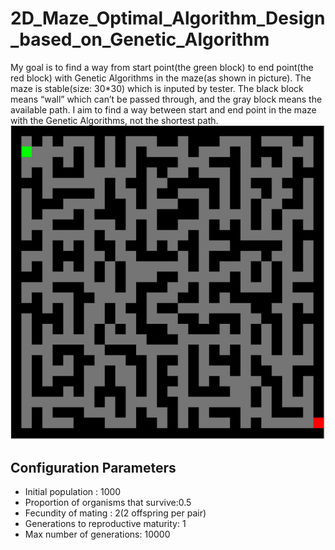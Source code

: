 # 2D_Maze_Optimal_Algorithm_Design_based_on_Genetic_Algorithm
 My goal is to find a way from start point(the green block) to end point(the red block) with Genetic Algorithms in the maze(as shown in picture). The maze is stable(size: 30*30) which is inputed by tester. The black block means “wall” which can’t be passed through, and the gray block means the available path. I aim to find a way between start and end point in the maze with the Genetic Algorithms, not the shortest path.
 ![](pic/pic1.png)

## Configuration Parameters
- Initial population : 1000
- Proportion of organisms that survive:0.5
- Fecundity of mating : 2(2 offspring per pair)
- Generations to reproductive maturity: 1
- Max number of generations: 10000